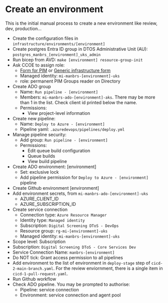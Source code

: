 # Create an environment

This is the initial manual process to create a new environment like review, dev, production...
- Create the configuration files in `infrastructure/environments/[environment]`
- Create postgres Entra ID group in DTOS Administrative Unit (AU): `postgres_manbrs_[environment]_uks_admin`
- Run bicep from AVD: `make [environment] resource-group-init`
- Ask CCOE to assign role:
	- [Form for PIM](https://nhsdigitallive.service-now.com/nhs_digital?id=sc_cat_item&sys_id=28f3ab4f1bf3ca1078ac4337b04bcb78&sysparm_category=114fced51bdae1502eee65b9bd4bcbdc) or [Generic infrastructure form]([https://nhsdigitallive.service-now.com/nhs_digital?id=sc_cat_item&sys_id=bd7112991bdae1502eee65b9bd4bcb3b&referrer=popular_items](https://nhsdigitallive.service-now.com/nhs_digital?id=sc_cat_item&sys_id=bd7112991bdae1502eee65b9bd4bcb3b&referrer=popular_items))
	- Managed identity: `mi-manbrs-[environment]-uks`
	- role: permanent PIM Groups reader on Directory
- Create ADO group
	- Name: `Run pipeline - [environment]`
	- Members: `mi-manbrs-ado-[environment]-aks`. There may be more than 1 in the list. Check client id printed below the name.
	- Permissions:
		- View project-level information
- Create new pipeline:
    - Name: `Deploy to Azure - [environment]`
    - Pipeline yaml: `.azuredevops/pipelines/deploy.yml`
- Manage pipeline security:
	- Add group: `Run pipeline - [environment]`
	- Permissions:
		- Edit queue build configuration
		- Queue builds
		- View build pipeline
- Create ADO environment: [environment]
	- Set: exclusive lock
	- Add pipeline permission for `Deploy to Azure - [environment]` pipeline
- Create Github environment [environment]
- Add environment secrets, from `mi-manbrs-ado-[environment]-uks`
	- AZURE_CLIENT_ID
	- AZURE_SUBSCRIPTION_ID
- Create service connection
	- Connection type: `Azure Resource Manager`
	- Identity type: `Managed identity`
	- Subscription: `Digital Screening DToS - DevOps`
	- Resource group: `rg-mi-[environment]-uks`
	- Managed identity: `mi-manbrs-[environment]-uks`
- Scope level: Subscription
- Subscription: `Digital Screening DToS - Core Services Dev`
- Service Connection Name: `manbrs-[environment]`
- Do NOT tick: Grant access permission to all pipelines
- Add environment to the list of environment in `deploy-stage` step of `cicd-2-main-branch.yaml`. For the review enviornment, there is a single item in `cicd-1-pull-request.yaml`.
- Run Github workflow
- Check ADO pipeline. You may be prompted to authorise:
	- Pipeline: service connection
	- Environment: service connection and agent pool
